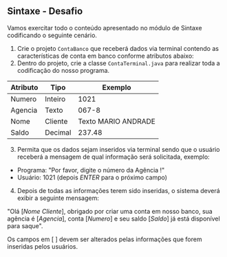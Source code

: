 ## Sintaxe - Desafio

Vamos exercitar todo o conteúdo apresentado no módulo de Sintaxe codificando o seguinte cenário.

1. Crie o projeto `ContaBanco` que receberá dados via terminal contendo as características de conta em banco conforme atributos abaixo:
2. Dentro do projeto, crie a classe `ContaTerminal.java` para realizar toda a codificação do nosso programa.

| Atributo | 	Tipo | 	Exemplo |
| -  | -  | -  |
| Numero | 	Inteiro |  	1021 |
| Agencia | 	Texto |  	067-8|
| Nome | Cliente |  	Texto 	MARIO ANDRADE|
| Saldo | 	Decimal |  	237.48|

3. Permita que os dados sejam inseridos via terminal sendo que o usuário receberá a mensagem de qual informação será solicitada, exemplo:

- Programa: "Por favor, digite o número da Agência !"
- Usuário: 1021 (depois *ENTER* para o próximo campo)

4. Depois de todas as informações terem sido inseridas, o sistema deverá exibir a seguinte mensagem:

"Olá [*Nome Cliente*], obrigado por criar uma conta em nosso banco, sua agência é [*Agencia*], conta [*Numero*] e seu saldo [*Saldo*] já está disponível para saque".

Os campos em [ ] devem ser alterados pelas informações que forem inseridas pelos usuários.